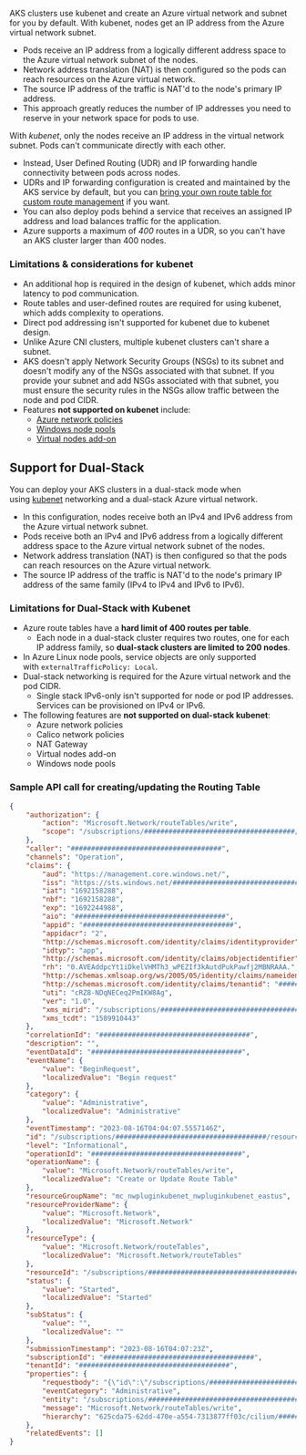 AKS clusters use kubenet and create an Azure virtual network and subnet for you by default. With kubenet, nodes get an IP address from the Azure virtual network subnet. 

- Pods receive an IP address from a logically different address space to the Azure virtual network subnet of the nodes.
- Network address translation (NAT) is then configured so the pods can reach resources on the Azure virtual network.
- The source IP address of the traffic is NAT'd to the node's primary IP address.
- This approach greatly reduces the number of IP addresses you need to reserve in your network space for pods to use.

With *kubenet*, only the nodes receive an IP address in the virtual network subnet. Pods can't communicate directly with each other. 

- Instead, User Defined Routing (UDR) and IP forwarding handle connectivity between pods across nodes.
- UDRs and IP forwarding configuration is created and maintained by the AKS service by default, but you can [bring your own route table for custom route management](https://learn.microsoft.com/en-us/azure/aks/configure-kubenet#bring-your-own-subnet-and-route-table-with-kubenet) if you want.
- You can also deploy pods behind a service that receives an assigned IP address and load balances traffic for the application.
- Azure supports a maximum of *400* routes in a UDR, so you can't have an AKS cluster larger than 400 nodes.

### **Limitations & considerations for kubenet**

- An additional hop is required in the design of kubenet, which adds minor latency to pod communication.
- Route tables and user-defined routes are required for using kubenet, which adds complexity to operations.
- Direct pod addressing isn't supported for kubenet due to kubenet design.
- Unlike Azure CNI clusters, multiple kubenet clusters can't share a subnet.
- AKS doesn't apply Network Security Groups (NSGs) to its subnet and doesn't modify any of the NSGs associated with that subnet. If you provide your subnet and add NSGs associated with that subnet, you must ensure the security rules in the NSGs allow traffic between the node and pod CIDR.
- Features **not supported on kubenet** include:
    - [Azure network policies](https://learn.microsoft.com/en-us/azure/aks/use-network-policies#create-an-aks-cluster-and-enable-network-policy)
    - [Windows node pools](https://learn.microsoft.com/en-us/azure/aks/windows-faq)
    - [Virtual nodes add-on](https://learn.microsoft.com/en-us/azure/aks/virtual-nodes#network-requirements)

## Support for Dual-Stack

You can deploy your AKS clusters in a dual-stack mode when using [kubenet](https://learn.microsoft.com/en-us/azure/aks/configure-kubenet) networking and a dual-stack Azure virtual network. 

- In this configuration, nodes receive both an IPv4 and IPv6 address from the Azure virtual network subnet.
- Pods receive both an IPv4 and IPv6 address from a logically different address space to the Azure virtual network subnet of the nodes.
- Network address translation (NAT) is then configured so that the pods can reach resources on the Azure virtual network.
- The source IP address of the traffic is NAT'd to the node's primary IP address of the same family (IPv4 to IPv4 and IPv6 to IPv6).

### **Limitations for Dual-Stack with Kubenet**

- Azure route tables have a **hard limit of 400 routes per table**.
    - Each node in a dual-stack cluster requires two routes, one for each IP address family, so **dual-stack clusters are limited to 200 nodes**.
- In Azure Linux node pools, service objects are only supported with `externalTrafficPolicy: Local`.
- Dual-stack networking is required for the Azure virtual network and the pod CIDR.
    - Single stack IPv6-only isn't supported for node or pod IP addresses. Services can be provisioned on IPv4 or IPv6.
- The following features are **not supported on dual-stack kubenet**:
    - Azure network policies
    - Calico network policies
    - NAT Gateway
    - Virtual nodes add-on
    - Windows node pools

### Sample API call for creating/updating the Routing Table

```json
{
    "authorization": {
        "action": "Microsoft.Network/routeTables/write",
        "scope": "/subscriptions/#####################################/resourceGroups/mc_nwpluginkubenet_nwpluginkubenet_eastus/providers/Microsoft.Network/routeTables/aks-agentpool-48350840-routetable"
    },
    "caller": "#####################################",
    "channels": "Operation",
    "claims": {
        "aud": "https://management.core.windows.net/",
        "iss": "https://sts.windows.net/#####################################/",
        "iat": "1692158288",
        "nbf": "1692158288",
        "exp": "1692244988",
        "aio": "#####################################",
        "appid": "#####################################",
        "appidacr": "2",
        "http://schemas.microsoft.com/identity/claims/identityprovider": "https://sts.windows.net/#####################################/",
        "idtyp": "app",
        "http://schemas.microsoft.com/identity/claims/objectidentifier": "#####################################",
        "rh": "0.AVEAddpcYt1iDkelVHMTh3_wPEZIf3kAutdPukPawfj2MBNRAAA.",
        "http://schemas.xmlsoap.org/ws/2005/05/identity/claims/nameidentifier": "#####################################",
        "http://schemas.microsoft.com/identity/claims/tenantid": "#####################################",
        "uti": "cRZ8-NDqNECeq2PmIKW8Ag",
        "ver": "1.0",
        "xms_mirid": "/subscriptions/#####################################/resourcegroups/nwpluginkubenet/providers/Microsoft.ContainerService/managedClusters/nwpluginkubenet",
        "xms_tcdt": "1589910443"
    },
    "correlationId": "#####################################",
    "description": "",
    "eventDataId": "#####################################",
    "eventName": {
        "value": "BeginRequest",
        "localizedValue": "Begin request"
    },
    "category": {
        "value": "Administrative",
        "localizedValue": "Administrative"
    },
    "eventTimestamp": "2023-08-16T04:04:07.5557146Z",
    "id": "/subscriptions/#####################################/resourceGroups/mc_nwpluginkubenet_nwpluginkubenet_eastus/providers/Microsoft.Network/routeTables/aks-agentpool-48350840-routetable/events/#####################################/ticks/#####################################",
    "level": "Informational",
    "operationId": "#####################################",
    "operationName": {
        "value": "Microsoft.Network/routeTables/write",
        "localizedValue": "Create or Update Route Table"
    },
    "resourceGroupName": "mc_nwpluginkubenet_nwpluginkubenet_eastus",
    "resourceProviderName": {
        "value": "Microsoft.Network",
        "localizedValue": "Microsoft.Network"
    },
    "resourceType": {
        "value": "Microsoft.Network/routeTables",
        "localizedValue": "Microsoft.Network/routeTables"
    },
    "resourceId": "/subscriptions/#####################################/resourceGroups/mc_nwpluginkubenet_nwpluginkubenet_eastus/providers/Microsoft.Network/routeTables/aks-agentpool-48350840-routetable",
    "status": {
        "value": "Started",
        "localizedValue": "Started"
    },
    "subStatus": {
        "value": "",
        "localizedValue": ""
    },
    "submissionTimestamp": "2023-08-16T04:07:23Z",
    "subscriptionId": "#####################################",
    "tenantId": "#####################################",
    "properties": {
        "requestbody": "{\"id\":\"/subscriptions/#####################################/resourceGroups/MC_nwpluginkubenet_nwpluginkubenet_eastus/providers/Microsoft.Network/routeTables/aks-agentpool-48350840-routetable\",\"location\":\"eastus\",\"properties\":{\"disableBgpRoutePropagation\":false,\"routes\":[{\"name\":\"aks-nodepool1-12355964-vmss000001____102441024\",\"properties\":{\"addressPrefix\":\"10.244.1.0/24\",\"nextHopIpAddress\":\"192.168.1.5\",\"nextHopType\":\"VirtualAppliance\"}},{\"name\":\"aks-nodepool1-12355964-vmss000000____102440024\",\"properties\":{\"addressPrefix\":\"10.244.0.0/24\",\"nextHopIpAddress\":\"192.168.1.4\",\"nextHopType\":\"VirtualAppliance\"}}]},\"tags\":{}}",
        "eventCategory": "Administrative",
        "entity": "/subscriptions/#####################################/resourceGroups/mc_nwpluginkubenet_nwpluginkubenet_eastus/providers/Microsoft.Network/routeTables/aks-agentpool-48350840-routetable",
        "message": "Microsoft.Network/routeTables/write",
        "hierarchy": "625cda75-62dd-470e-a554-7313877ff03c/cilium/#####################################"
    },
    "relatedEvents": []
}
```
